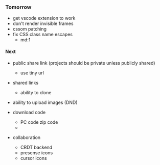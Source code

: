 ### Tomorrow

- get vscode extension to work
- don't render invisible frames
- cssom patching
- fix CSS class name escapes
  - md:1


#### Next

- public share link (projects should be private unless publicly shared)
  - use tiny url

- shared links
  - ability to clone

- ability to upload images (DND)
- download code
  - PC code zip code
  - 

- collaboration
  - CRDT backend
  - presense icons
  - cursor icons
